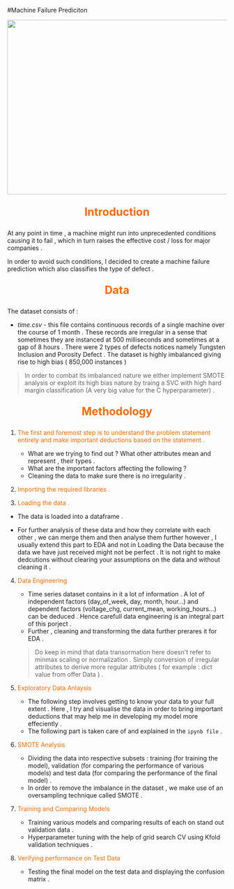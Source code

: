 #Machine Failure Prediciton

<img src="https://user-images.githubusercontent.com/90456255/212119220-29f38bfb-dec8-4326-9e06-3bbf9b2499e0.jpg" width="1600px" height="400px">

<p style="text-align: center;color:#FD6A02;font-size:25px;"><strong>Introduction</strong></p>

At any point in time , a machine might run into unprecedented conditions causing it to fail , which in turn raises the effective cost / loss for major companies .

In order to avoid such conditions, I decided to create a machine failure prediction which also classifies the type of defect .

<p style="text-align: center;color:#FD6A02;font-size:25px;"><strong>Data</strong></p>

The dataset consists of : 

- <em>time.csv</em> - this file contains continuous records of a single machine over the course of 1 month . These records are irregular in a sense that sometimes they are instanced at 500 milliseconds and sometimes at a gap of 8 hours . There were 2 types of defects notices namely Tungsten Inclusion and Porosity Defect . The dataset is highly imbalanced giving rise to high bias ( 850,000 instances ) 
 > In order to combat its imbalanced nature we either implement SMOTE analysis or exploit its high bias nature by traing a SVC with high hard margin classification (A very big value for the C hyperparameter) .
 
 <p style="text-align: center;color:#FD6A02;font-size:25px;"><strong>Methodology</strong></p>

1. <p style="color:#FD6A02">The first and foremost step is to understand the problem statement entirely and make important deductions based on the statement .</p>


	+ What are we trying to find out ? What other attributes mean and represent , their types .
  	+ What are the important factors affecting the following ?
 	+ Cleaning the data to make sure there is no irregularity . 
 
 
2. <p style="color:#FD6A02">Importing the required libraries .</p>

3. <p style="color:#FD6A02">Loading the data .</p>

+ The data is loaded into a dataframe .
 	
+ For further analysis of these data and how they correlate with each other , we can merge them and then analyse them further however , I usually extend this part to EDA and not in Loading the Data because the data we have just received might not be perfect . It is not right to make dedcutions without clearing your assumptions on the data and without cleaning it .



4. <p style="color:#FD6A02">Data Engineering</p>

	+ Time series dataset contains in it a lot of information . A lot of independent factors (day_of_week, day, month, hour...) and dependent factors (voltage_chg, current_mean, working_hours...) can be deduced . Hence carefull data engineering is an integral part of this porject .
	+ Further , cleaning and transforming the data further prerares it for EDA . 
 
   >  Do keep in mind that data transormation here doesn't refer to minmax scaling or normalization . Simply conversion of irregular attributes to derive more regular attributes ( for example : dict value from offer Data ) .


5. <p style="color:#FD6A02">Exploratory Data Anlaysis</p>

	+ The following step involves getting to know your data to your full extent . Here , I try and visualise the data in order to bring important deductions that may help me in developing my model more effeciently .
	+ The following part is taken care of and explained in the `ipynb file` .

6. <p style="color:#FD6A02">SMOTE Analysis</p>

	+ Dividing the data into respective subsets : training (for training the model), validation (for comparing the performance of various models) and test data (for comparing the performance of the final model) .
	+ In order to remove the imbalance in the dataset , we make use of an oversampling technique called SMOTE .

7. <p style="color:#FD6A02">Training and Comparing Models </p>

   + Training various models and comparing results of each on stand out validation data .
   + Hyperparameter tuning with the help of grid search CV using Kfold validation techniques .

8. <p style="color:#FD6A02">Verifying performance on Test Data </p>

   + Testing the final model on the test data and displaying the confusion matrix .

